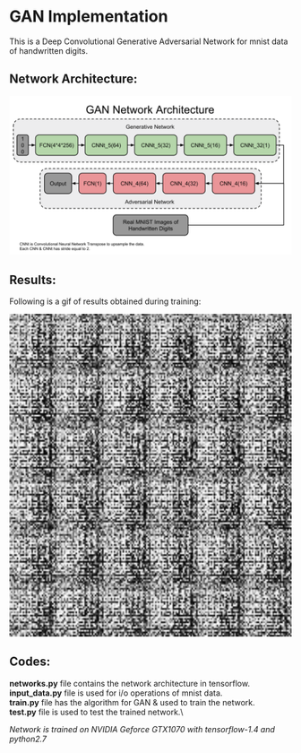 # GAN Implementation

This is a Deep Convolutional Generative Adversarial Network for mnist data of handwritten digits.

## Network Architecture:
<p align="center">
  <img src="https://github.com/vinits5/GAN_Implementation/blob/master/results/network.png" title="Network Architecture">
</p>

## Results:

Following is a gif of results obtained during training:
<p align="center">
  <img src="https://github.com/vinits5/GAN_Implementation/blob/master/results/results.gif" width="576" height="576" title="Network Architecture">
</p>

## Codes:
**networks.py** file contains the network architecture in tensorflow.\
**input_data.py** file is used for i/o operations of mnist data.\
**train.py** file has the algorithm for GAN & used to train the network.\
**test.py** file is used to test the trained network.\

*Network is trained on NVIDIA Geforce GTX1070 with tensorflow-1.4 and python2.7*